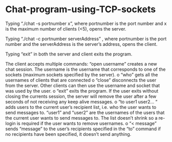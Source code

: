 # Chat-program-using-TCP-sockets

Typing “./chat -s portnumber x”, where portnumber is the port number and x is the maximum number of clients (<5), opens the server.

Typing “./chat -c portnumber serverAddress” , where portnumber is the port number and the serverAddress is the server’s address, opens the client.

Typing “exit” in both the server and client exits the program.

The client accepts multiple commands:
     “open username” creates a new chat session. The username is the username that
      corresponds to one of the sockets (maximum sockets specified by the server). 
    o “who” gets all the usernames of clients that are connected
    o “close” disconnects the user from the server. Other clients can then use the username
      and socket that was used by the user.
    o “exit” exits the program. If the user exits without closing the currents session, the server
      will remove the user after a few seconds of not receiving any keep alive messages.
    o “to user1 user2… “ adds users to the current user’s recipient list, i.e. who the user wants
      to send messages to. “user1” and “user2” are the usernames of the users that the
      current user wants to send messages to. The list doesn’t shrink so a re-login is required
      if the user wants to remove usernames.
    o “< message” sends “message” to the user’s recipients specified in the “to” command if
      no recipients have been specified, it doesn’t send anything.
